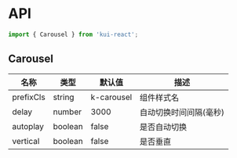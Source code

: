 # API

```jsx
import { Carousel } from 'kui-react';
```

## Carousel

| 名称      | 类型    | 默认值     | 描述                   |
| --------- | ------- | ---------- | ---------------------- |
| prefixCls | string  | k-carousel | 组件样式名             |
| delay     | number  | 3000       | 自动切换时间间隔(毫秒) |
| autoplay  | boolean | false      | 是否自动切换           |
| vertical  | boolean | false      | 是否垂直               |
